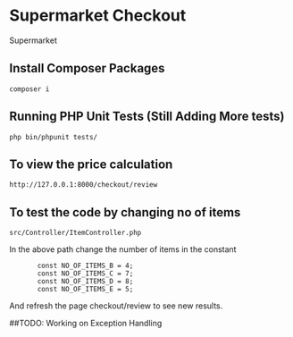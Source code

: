 # Supermarket Checkout
Supermarket

## Install Composer Packages

```composer i```

## Running PHP Unit Tests (Still Adding More tests)

```php bin/phpunit tests/```

## To view the price calculation

```http://127.0.0.1:8000/checkout/review```

## To test the code by changing no of items

```src/Controller/ItemController.php```

In the above path change the number of items in the constant

```    const NO_OF_ITEMS_A = 7;
       const NO_OF_ITEMS_B = 4;
       const NO_OF_ITEMS_C = 7;
       const NO_OF_ITEMS_D = 8;
       const NO_OF_ITEMS_E = 5;
```

And refresh the page checkout/review to see new results.


##TODO: Working on Exception Handling
